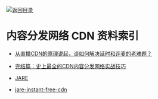 [![返回目录](https://parg.co/UGo)](https://parg.co/b4z) 
 


 


 


 



# 内容分发网络 CDN 资料索引



- [从直播CDN的原理说起，谈如何解决延时和连麦的老难题？](http://mp.weixin.qq.com/s?__biz=MzA5Nzc4OTA1Mw==&mid=2659598371&idx=1&sn=b9e81fc19c36c0c2a29dc98e27a6b215&chksm=8be99531bc9e1c275c0452fcc5ce9317b9617ca038f867c0d2c0bcd5f3c8c5cb17ea3008b6c8&mpshare=1&scene=1&srcid=1027iEBIt2HLCFke3LM6UdtC#rd) 

- [完结篇：史上最全的CDN内容分发网络实战技巧](http://mp.weixin.qq.com/s/a9rxbe8Zj8TZGhTVQPBzyQ)



- [JARE](http://www.jare.io/)


- [jare-instant-free-cdn](http://www.yegor256.com/2016/03/30/jare-instant-free-cdn.html)